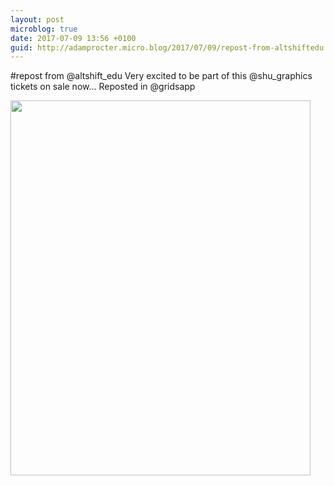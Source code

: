 ```yaml
---
layout: post
microblog: true
date: 2017-07-09 13:56 +0100
guid: http://adamprocter.micro.blog/2017/07/09/repost-from-altshiftedu.html
---
```

#repost from @altshift_edu 
Very excited to be part of this @shu_graphics tickets on sale now...
Reposted in @gridsapp

<img src="http://adamprocter.micro.blog/uploads/2017/ca9a22f32a.jpg" width="480" height="600" />
